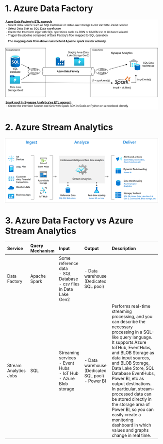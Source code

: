 # 1. Azure Data Factory

![AzureDataFactory.png](https://github.com/developer-onizuka/Diagrams/blob/main/AzureDataFactory/AzureDataFactory.png)

# 2. Azure Stream Analytics

![stream-analytics-e2e-pipeline.png](https://github.com/developer-onizuka/AzureDataFactory/blob/main/stream-analytics-e2e-pipeline.png)

# 3. Azure Data Factory vs Azure Stream Analytics

| Service | Query Mechanism | Input | Output | Description |
| :--- | :--- | :--- | :--- | :--- |
| Data Factory | Apache Spark | Some reference data <br> - SQL Database <br> - csv files in Data Lake Gen2 | - Data warehouse (Dedicated SQL pool) | |
| Stream Analytics Jobs | SQL | Streaming services <br> - Event Hubs <br> - IoT Hub <br> - Azure Blob storage | - Data warehouse (Dedicated SQL pool) <br> - Power BI | Performs real-time streaming processing, and you can describe the necessary processing in a SQL-like query language. It supports Azure IoTHub, EventHubs, and BLOB Storage as data input sources, and BLOB Storage, Data Lake Store, SQL Database EventHubs, Power BI, etc as output destinations. In particular, stream-processed data can be stored directly in the storage area of Power BI, so you can easily create a monitoring dashboard in which values and graphs change in real time.|
